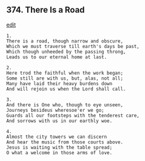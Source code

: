 
## 374.  There Is a Road
[edit](https://docs.google.com/document/d/1HHucr-g-6fOsrHEA6ecbDL9G4wrdD2V5/edit?mode=html)



    1.
    There is a road, though narrow and obscure, 
    Which we must traverse till earth's days be past, 
    Which though unheeded by the passing throng, 
    Leads us to our eternal home at last. 

    2.
    Here trod the faithful when the work began; 
    Some still are with us, but, alas, not all; 
    Many have laid their heavy burdens down 
    And will rejoin us when the Lord shall call. 

    3.
    And there is One who, though to eye unseen, 
    Journeys besideus wheresoe'er we go; 
    Guards all our footsteps with the tenderest care, 
    And sorrows with us in our earthly woe. 

    4.
    Almost the city towers we can discern 
    And hear the music from those courts above. 
    Jesus is waiting with the table spread; 
    O what a welcome in those arms of love.
